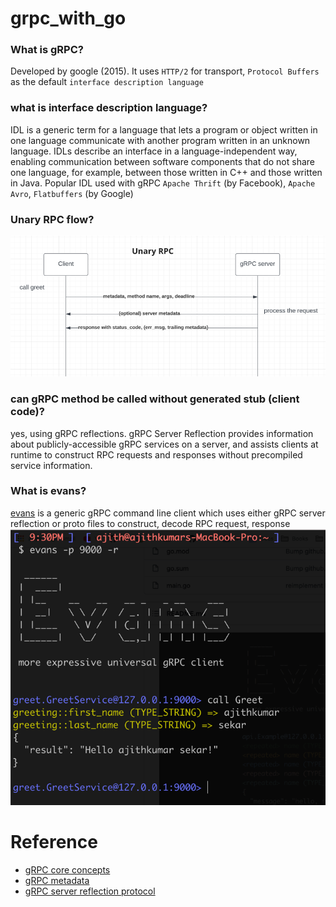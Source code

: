 # grpc_with_go

[//]: # ()
[//]: # (# FAQ&#40;by myself 😛&#41;)

[//]: # ()
[//]: # (- [ What is gRPC?]&#40;#What-is-gRPC?&#41;)

### What is gRPC?
Developed by google (2015). It uses `HTTP/2` for transport, `Protocol Buffers` as the default `interface description language`
### what is interface description language?
IDL is a generic term for a language that lets a program or object written in one language communicate with another program written in an unknown language. IDLs describe an interface in a language-independent way, enabling communication between software components that do not share one language, for example, between those written in C++ and those written in Java.
Popular IDL used with gRPC `Apache Thrift` (by Facebook), `Apache Avro`, `Flatbuffers` (by Google)
### Unary RPC flow?
![unary_flow](/screenshots/unary_flow.png)
### can gRPC method be called without generated stub (client code)?
yes, using gRPC reflections. gRPC Server Reflection provides information about publicly-accessible gRPC services on a server, and assists clients at runtime to construct RPC requests and responses without precompiled service information.
### What is evans?
[evans](https://github.com/ktr0731/evans) is a generic gRPC command line client which uses either gRPC server reflection or proto files to construct, decode RPC request, response
![evans_client](/screenshots/evans_client.png)

# Reference
- [gRPC core concepts](https://grpc.io/docs/what-is-grpc/core-concepts/)
- [gRPC metadata](https://github.com/grpc/grpc-go/blob/master/Documentation/grpc-metadata.md)
- [gRPC server reflection protocol](https://github.com/grpc/grpc/blob/master/doc/server-reflection.md)